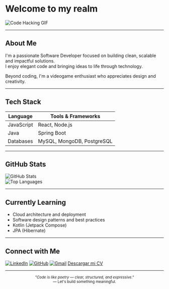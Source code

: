 # Welcome to my realm

![Code Hacking GIF](https://media.giphy.com/media/78XCFBGOlS6keY1Bil/giphy.gif)

---

## About Me

I'm a passionate Software Developer focused on building clean, scalable and impactful solutions.  
I enjoy elegant code and bringing ideas to life through technology.

Beyond coding, I'm a videogame enthusiast who appreciates design and creativity.

---

## Tech Stack

| Language   | Tools & Frameworks         |
| ---------- | -------------------------- |
| JavaScript | React, Node.js             |
| Java       | Spring Boot                |
| Databases  | MySQL, MongoDB, PostgreSQL |

---

## GitHub Stats

![GitHub Stats](https://github-readme-stats.vercel.app/api?username=JuanJGP10&show_icons=true&theme=tokyonight&hide_border=true)  
![Top Languages](https://github-readme-stats.vercel.app/api/top-langs/?username=JuanJGP10&layout=compact&theme=tokyonight&hide_border=true)

---

## Currently Learning

- Cloud architecture and deployment
- Software design patterns and best practices
- Kotlin (Jetpack Compose)
- JPA (Hibernate)

---

## Connect with Me

[![LinkedIn](https://img.shields.io/badge/LinkedIn-0e76a8?style=flat&logo=linkedin&logoColor=white)](https://linkedin.com/in/juan-garcía-phillips-58a418370)
[![GitHub](https://img.shields.io/badge/GitHub-181717?style=flat&logo=github&logoColor=white)](https://github.com/JuanJGP10)
[![Gmail](https://img.shields.io/badge/Email-D14836?style=flat&logo=gmail&logoColor=white)](mailto:jjgphillips1@gmail.com)
[Descargar mi CV](https://raw.JuanJGP10.com/JuanJGP10/repositorio/main/assets/CV_Juan.pdf)

---

<p align="center">
  <sub><i>"Code is like poetry — clear, structured, and expressive."</i></sub><br>
  <sub>— Let's build something meaningful.</sub>
</p>
